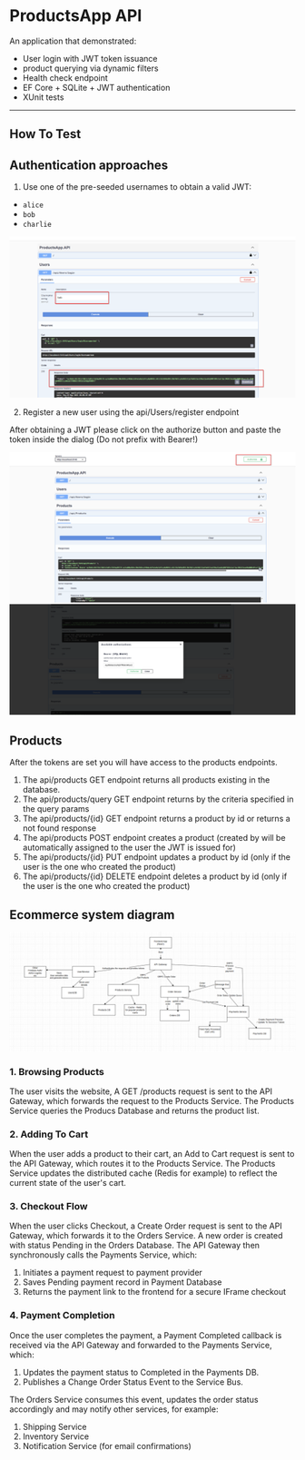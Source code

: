 # ProductsApp API

An application that demonstrated:

- User login with JWT token issuance
- product querying via dynamic filters
- Health check endpoint
- EF Core + SQLite + JWT authentication
- XUnit tests
---

## How To Test

## Authentication approaches

1. Use one of the pre-seeded usernames to obtain a valid JWT:

- `alice`
- `bob`
- `charlie`

![Login](./login.png )

2. Register a new user using the api/Users/register endpoint


After obtaining a JWT please click on the authorize button
and paste the token inside the dialog (Do not prefix with Bearer!)


![btn](./btn.png )
![Dialog](./open%20dialog.png )


## Products

After the tokens are set you will have access to the products endpoints.

1. The api/products GET endpoint returns all products existing in the database.
2. The api/products/query GET endpoint returns by the criteria specified in the query params
3. The api/products/{id} GET endpoint returns a product by id or returns a not found response
4. The api/products POST endpoint creates a product (created by will be automatically assigned to the user the JWT is issued for)
5. The api/products/{id} PUT endpoint updates a product by id (only if the user is the one who created the product)
6. The api/products/{id} DELETE endpoint deletes a product by id (only if the user is the one who created the product)

## Ecommerce system diagram

![ecommerce](./ecommerce%20system%20diagram.png)

###	 1. Browsing Products
The user visits the website, A GET /products request is sent to the API Gateway, which forwards the request to the Products Service.
The Products Service queries the Producs Database and returns the product list.

### 2. Adding To Cart
When the user adds a product to their cart, an Add to Cart request is sent to the API Gateway, which routes it to the Products Service.
The Products Service updates the distributed cache (Redis for example) to reflect the current state of the user's cart.

### 3. Checkout Flow
When the user clicks Checkout, a Create Order request is sent to the API Gateway, which forwards it to the Orders Service.
A new order is created with status Pending in the Orders Database.
The API Gateway then synchronously calls the Payments Service, which:
1. Initiates a payment request to payment provider
2. Saves Pending payment record in Payment Database
3. Returns the payment link to the frontend for a secure IFrame checkout

### 4. Payment Completion
Once the user completes the payment, a Payment Completed callback is received via the API Gateway and forwarded to the Payments Service, which:
1. Updates the payment status to Completed in the Payments DB.
2. Publishes a Change Order Status Event to the Service Bus.

The Orders Service consumes this event, updates the order status accordingly and may notify other services, for example:

1. Shipping Service
2. Inventory Service
3. Notification Service (for email confirmations)